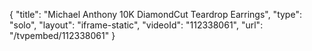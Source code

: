 {
    "title": "Michael Anthony 10K DiamondCut Teardrop Earrings",
    "type": "solo",
    "layout": "iframe-static",
    "videoId": "112338061",
    "url": "\/tvpembed\/112338061"
}